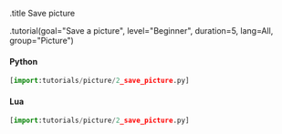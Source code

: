 .title Save picture

.tutorial(goal="Save a picture", level="Beginner", duration=5, lang=All, group="Picture")

#### Python

```python
[import:tutorials/picture/2_save_picture.py]
```

#### Lua

```python
[import:tutorials/picture/2_save_picture.py]
```